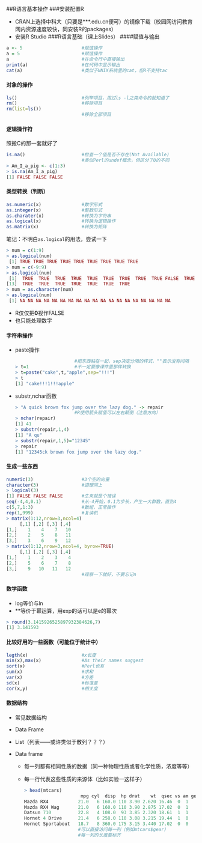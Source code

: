 ##R语言基本操作
###安装配置R
* CRAN上选择中科大（只要是\*\*\*.edu.cn便可）的镜像下载（校园网访问教育网内资源速度较快，同安装R的packages）
* 安装R Studio
###R语言基础（课上Slides）
####赋值与输出

```R
a <- 5						#赋值操作
a = 5						#赋值操作
a 							#在命令行中直接输出
print(a)					#在代码中显示输出
cat(a)						#类似于UNIX系统里的cat，但R不支持tac
```

#### 对象的操作

```R
ls()						#列举项目，用过ls -l之类命令的就知道了
rm()						#移除项目
rm(list=ls())
							#移除全部项目
```

#### 逻辑操作符

照搬C的那一套就好了

```R
is.na()						#检查一个值是否不存在(Not Available)
							#类似Perl的undef概念，但区分了0的不同
> Am_I_a_pig <- c(1:3)
> is.na(Am_I_a_pig)
[1] FALSE FALSE FALSE
```

#### 类型转换（判断）

```R
as.numeric(x)				#数字形式
as.integer(x)				#整数形式
as.charater(x)				#转换为字符串
as.logical(x)				#转换为逻辑操作
as.matrix(x)				#转换为矩阵
```

笔记：不明白`as.logical`的用法，尝试一下

```R
> num = c(1:9)
> as.logical(num)
 [1] TRUE TRUE TRUE TRUE TRUE TRUE TRUE TRUE TRUE
> num = c(-9:9)
> as.logical(num)
 [1]  TRUE  TRUE  TRUE  TRUE  TRUE  TRUE  TRUE  TRUE  TRUE FALSE  TRUE  TRUE
[13]  TRUE  TRUE  TRUE  TRUE  TRUE  TRUE  TRUE
> num = as.character(num)
> as.logical(num)
 [1] NA NA NA NA NA NA NA NA NA NA NA NA NA NA NA NA NA NA NA

```

* R仅仅把**0**视作FALSE
* 也只能处理数字

#### 字符串操作

* paste操作

  ```R
  						#把东西粘在一起，sep决定分隔的样式，""表示没有间隔
  > t=1					#不一定要像课件里那样转换
  > t=paste("cake",t,"apple",sep="!!!")
  > t
  [1] "cake!!!1!!!apple"
  ```

* substr,nchar函数

  ```R
  > "A quick brown fox jump over the lazy dog." -> repair
  						#R使用箭头赋值可以左右颠倒（注意方向）
  > nchar(repair)
  [1] 41
  > substr(repair,1,4)
  [1] "A qu"
  > substr(repair,1,5)="12345"
  > repair
  [1] "12345ck brown fox jump over the lazy dog."
  ```



#### 生成一些东西

```R
numeric(3)					#3个空的向量
character(3)				#道理同上
> logical(3)
[1] FALSE FALSE FALSE		#生来就是个错误
seq(-4,4,0.1)				#从-4开始，0.1为步长，产生一大群数，直到4
c(5,7,1:3)					#数组，正常操作
rep(1,999)					#复读机
> matrix(1:12,nrow=3,ncol=4)
     [,1] [,2] [,3] [,4]
[1,]    1    4    7   10
[2,]    2    5    8   11
[3,]    3    6    9   12
> matrix(1:12,nrow=3,ncol=4, byrow=TRUE)
     [,1] [,2] [,3] [,4]
[1,]    1    2    3    4
[2,]    5    6    7    8
[3,]    9   10   11   12
							#观察一下就好，不要忘记n
```

#### 数学函数

* log等价与ln
* *\*等价于幂运算，用exp的话可以是e的幂次

```R
> round(3.1415926525897932384626,7)
[1] 3.141593
```

#### 比较好用的一些函数（可能位于统计中）

```R
legth(x)					#x长度
min(x),max(x)				#As their names suggest
sort(x)						#Perl也有
sum(x)						#求和
var(x)						#方差
sd(x)						#标准差
cor(x,y)					#相关度
```

#### 数据结构

* 常见数据结构

* Data Frame

* List（列表——或许类似于散列？？？）

* Data frame

  * 每一列都有相同性质的数据（同一种物理性质或者化学性质，浓度等等）

  * 每一行代表这些性质的来源体（比如实验一这样子）

    ```R
    > head(mtcars)
                         mpg cyl  disp  hp drat    wt  qsec vs am gear 
    Mazda RX4           21.0   6 160.0 110 3.90 2.620 16.46  0  1    4   
    Mazda RX4 Wag       21.0   6 160.0 110 3.90 2.875 17.02  0  1    4   
    Datsun 710          22.8   4 108.0  93 3.85 2.320 18.61  1  1    4   
    Hornet 4 Drive      21.4   6 258.0 110 3.08 3.215 19.44  1  0    3   
    Hornet Sportabout   18.7   8 360.0 175 3.15 3.440 17.02  0  0    3   
    					#可以直接访问每一列（例如mtcars$gear)
    					#每一列的长度要标齐
    ```
